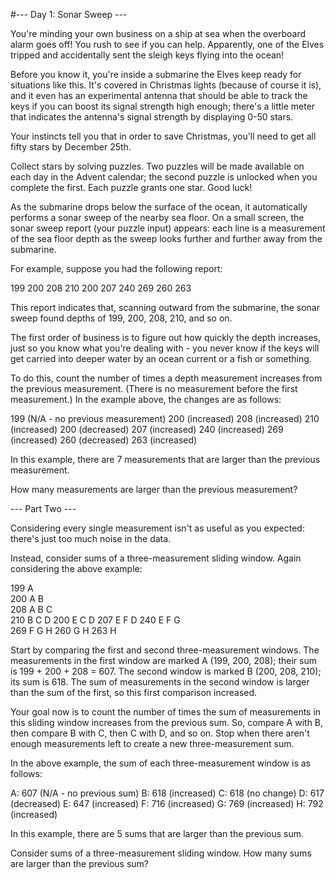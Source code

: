 #--- Day 1: Sonar Sweep ---

You're minding your own business on a ship at sea when the overboard alarm goes off! You rush to see if you can help. Apparently, one of the Elves tripped and accidentally sent the sleigh keys flying into the ocean!

Before you know it, you're inside a submarine the Elves keep ready for situations like this. It's covered in Christmas lights (because of course it is), and it even has an experimental antenna that should be able to track the keys if you can boost its signal strength high enough; there's a little meter that indicates the antenna's signal strength by displaying 0-50 stars.

Your instincts tell you that in order to save Christmas, you'll need to get all fifty stars by December 25th.

Collect stars by solving puzzles. Two puzzles will be made available on each day in the Advent calendar; the second puzzle is unlocked when you complete the first. Each puzzle grants one star. Good luck!

As the submarine drops below the surface of the ocean, it automatically performs a sonar sweep of the nearby sea floor. On a small screen, the sonar sweep report (your puzzle input) appears: each line is a measurement of the sea floor depth as the sweep looks further and further away from the submarine.

For example, suppose you had the following report:

199
200
208
210
200
207
240
269
260
263

This report indicates that, scanning outward from the submarine, the sonar sweep found depths of 199, 200, 208, 210, and so on.

The first order of business is to figure out how quickly the depth increases, just so you know what you're dealing with - you never know if the keys will get carried into deeper water by an ocean current or a fish or something.

To do this, count the number of times a depth measurement increases from the previous measurement. (There is no measurement before the first measurement.) In the example above, the changes are as follows:

199 (N/A - no previous measurement)
200 (increased)
208 (increased)
210 (increased)
200 (decreased)
207 (increased)
240 (increased)
269 (increased)
260 (decreased)
263 (increased)

In this example, there are 7 measurements that are larger than the previous measurement.

How many measurements are larger than the previous measurement?

--- Part Two ---

Considering every single measurement isn't as useful as you expected: there's just too much noise in the data.

Instead, consider sums of a three-measurement sliding window. Again considering the above example:

199  A      
200  A B    
208  A B C  
210    B C D
200  E   C D
207  E F   D
240  E F G  
269    F G H
260      G H
263        H

Start by comparing the first and second three-measurement windows. The measurements in the first window are marked A (199, 200, 208); their sum is 199 + 200 + 208 = 607. The second window is marked B (200, 208, 210); its sum is 618. The sum of measurements in the second window is larger than the sum of the first, so this first comparison increased.

Your goal now is to count the number of times the sum of measurements in this sliding window increases from the previous sum. So, compare A with B, then compare B with C, then C with D, and so on. Stop when there aren't enough measurements left to create a new three-measurement sum.

In the above example, the sum of each three-measurement window is as follows:

A: 607 (N/A - no previous sum)
B: 618 (increased)
C: 618 (no change)
D: 617 (decreased)
E: 647 (increased)
F: 716 (increased)
G: 769 (increased)
H: 792 (increased)

In this example, there are 5 sums that are larger than the previous sum.

Consider sums of a three-measurement sliding window. How many sums are larger than the previous sum?
